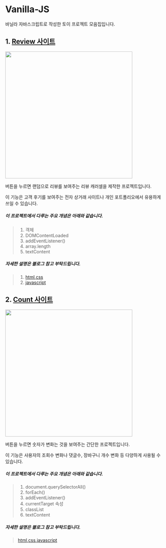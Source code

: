 # Vanilla-JS
바닐라 자바스크립트로 작성한 토이 프로젝트 모음집입니다.

## 1. [Review 사이트](https://subtle-zuccutto-5a225d.netlify.app/reviewproject/)


<img src="https://img1.daumcdn.net/thumb/R1280x0/?scode=mtistory2&fname=https%3A%2F%2Fblog.kakaocdn.net%2Fdn%2FRB51y%2FbtrWyLd4MA7%2FckYFhlwpgMwOeje1ijKh90%2Fimg.png"
    width="400"/>
    
버튼을 누르면 랜덤으로 리뷰를 보여주는 리뷰 캐러셀을 제작한 프로젝트입니다.


이 기능은 고객 후기를 보여주는 전자 상거래 사이트나 개인 포트폴리오에서 유용하게 쓰일 수 있습니다.


##### 이 프로젝트에서 다루는 주요 개념은 아래와 같습니다. 
>1. 객체
>2. DOMContentLoaded
>3. addEventListener()
>4. array.length
>5. textContent 

##### 자세한 설명은 블로그 참고 부탁드립니다.
> 1. [html,css](https://judith-hopps.tistory.com/168)
> 2. [javascript](https://judith-hopps.tistory.com/172)






## 2. [Count 사이트](https://subtle-zuccutto-5a225d.netlify.app/counterproject/)


<img src="https://img1.daumcdn.net/thumb/R1280x0/?scode=mtistory2&fname=https%3A%2F%2Fblog.kakaocdn.net%2Fdn%2FcEzGz2%2FbtrWBh0flz2%2F1u0tKwPpiqFnMw5Z8BJpk0%2Fimg.png"
    width="400"/>
    
버튼을 누르면 숫자가 변화는 것을 보여주는 간단한 프로젝트입니다.


이 기능은 사용자의 조회수 변화나 댓글수, 장바구니 개수 변화 등 다양하게 사용될 수 있습니다. 


##### 이 프로젝트에서 다루는 주요 개념은 아래와 같습니다. 
>1. document.querySelectorAll()
>2. forEach()
>3. addEventListener()
>4. currentTarget 속성
>5. classList
>6. textContent


##### 자세한 설명은 블로그 참고 부탁드립니다.
> [html,css,javascript](https://judith-hopps.tistory.com/175)
